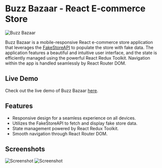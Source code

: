 # Buzz Bazaar - React E-commerce Store

![Buzz Bazaar](https://github.com/MJunaid648/shopping-cart/blob/main/store-img-2.png)

Buzz Bazaar is a mobile-responsive React e-commerce store application that leverages the [FakeStoreAPI](https://fakestoreapi.com/) to populate the store with fake data. The application features a beautiful and intuitive user interface, and the state is efficiently managed using the powerful React Redux Toolkit. Navigation within the app is handled seamlessly by React Router DOM.

## Live Demo

Check out the live demo of Buzz Bazaar [here](https://buzz-bazaar.netlify.app/).

## Features

- Responsive design for a seamless experience on all devices.
- Utilizes the FakeStoreAPI to fetch and display fake store data.
- State management powered by React Redux Toolkit.
- Smooth navigation through React Router DOM.

## Screenshots

![Screenshot](https://github.com/MJunaid648/shopping-cart/blob/main/store-img1.png)
![Screenshot](https://github.com/MJunaid648/shopping-cart/blob/main/store-img-3.png)

